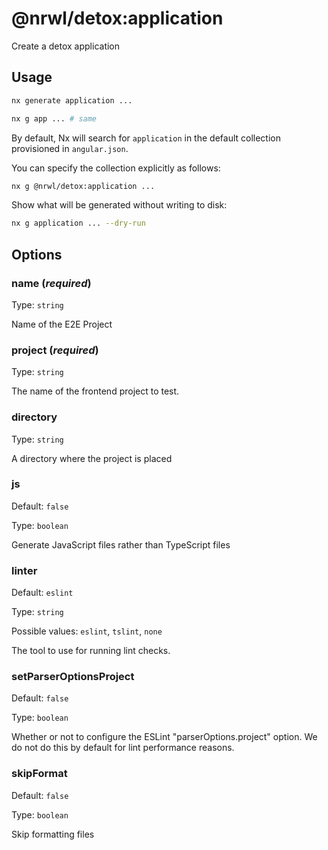 # @nrwl/detox:application

Create a detox application

## Usage

```bash
nx generate application ...
```

```bash
nx g app ... # same
```

By default, Nx will search for `application` in the default collection provisioned in `angular.json`.

You can specify the collection explicitly as follows:

```bash
nx g @nrwl/detox:application ...
```

Show what will be generated without writing to disk:

```bash
nx g application ... --dry-run
```

## Options

### name (_**required**_)

Type: `string`

Name of the E2E Project

### project (_**required**_)

Type: `string`

The name of the frontend project to test.

### directory

Type: `string`

A directory where the project is placed

### js

Default: `false`

Type: `boolean`

Generate JavaScript files rather than TypeScript files

### linter

Default: `eslint`

Type: `string`

Possible values: `eslint`, `tslint`, `none`

The tool to use for running lint checks.

### setParserOptionsProject

Default: `false`

Type: `boolean`

Whether or not to configure the ESLint "parserOptions.project" option. We do not do this by default for lint performance reasons.

### skipFormat

Default: `false`

Type: `boolean`

Skip formatting files
